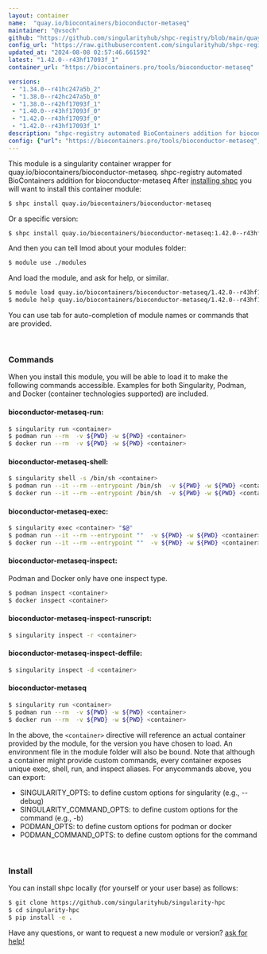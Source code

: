 ```yaml
---
layout: container
name:  "quay.io/biocontainers/bioconductor-metaseq"
maintainer: "@vsoch"
github: "https://github.com/singularityhub/shpc-registry/blob/main/quay.io/biocontainers/bioconductor-metaseq/container.yaml"
config_url: "https://raw.githubusercontent.com/singularityhub/shpc-registry/main/quay.io/biocontainers/bioconductor-metaseq/container.yaml"
updated_at: "2024-08-08 02:57:46.661592"
latest: "1.42.0--r43hf17093f_1"
container_url: "https://biocontainers.pro/tools/bioconductor-metaseq"

versions:
 - "1.34.0--r41hc247a5b_2"
 - "1.38.0--r42hc247a5b_0"
 - "1.38.0--r42hf17093f_1"
 - "1.40.0--r43hf17093f_0"
 - "1.42.0--r43hf17093f_0"
 - "1.42.0--r43hf17093f_1"
description: "shpc-registry automated BioContainers addition for bioconductor-metaseq"
config: {"url": "https://biocontainers.pro/tools/bioconductor-metaseq", "maintainer": "@vsoch", "description": "shpc-registry automated BioContainers addition for bioconductor-metaseq", "latest": {"1.42.0--r43hf17093f_1": "sha256:254cd7ea959f0f62bef775d95a3901120fe2009fe0d611493606bc2178f1b05b"}, "tags": {"1.34.0--r41hc247a5b_2": "sha256:0d2003b258093e7989c6c350a28a1b500c3129ac1e94d27b1dae5e97f8807af0", "1.38.0--r42hc247a5b_0": "sha256:b98d8b751d98885fee17468dc843ce0f201775ff20ec02242c008c74d040fe63", "1.38.0--r42hf17093f_1": "sha256:f23c154b947ccfa567d6a0d561451f384e146d1579914cd706fadf533f856949", "1.40.0--r43hf17093f_0": "sha256:dcd6b2afd685757d0e17855d824f1a9d21f97e8b0ec54ab89fa81d7c20ee70f8", "1.42.0--r43hf17093f_0": "sha256:69671f714e3668ab7e564db68ba2e19b50f703eeb6d7d7f6a76ed6768a034d45", "1.42.0--r43hf17093f_1": "sha256:254cd7ea959f0f62bef775d95a3901120fe2009fe0d611493606bc2178f1b05b"}, "docker": "quay.io/biocontainers/bioconductor-metaseq"}
---
```


This module is a singularity container wrapper for quay.io/biocontainers/bioconductor-metaseq.
shpc-registry automated BioContainers addition for bioconductor-metaseq
After [installing shpc](#install) you will want to install this container module:


```bash
$ shpc install quay.io/biocontainers/bioconductor-metaseq
```

Or a specific version:

```bash
$ shpc install quay.io/biocontainers/bioconductor-metaseq:1.42.0--r43hf17093f_1
```

And then you can tell lmod about your modules folder:

```bash
$ module use ./modules
```

And load the module, and ask for help, or similar.

```bash
$ module load quay.io/biocontainers/bioconductor-metaseq/1.42.0--r43hf17093f_1
$ module help quay.io/biocontainers/bioconductor-metaseq/1.42.0--r43hf17093f_1
```

You can use tab for auto-completion of module names or commands that are provided.

<br>

### Commands

When you install this module, you will be able to load it to make the following commands accessible.
Examples for both Singularity, Podman, and Docker (container technologies supported) are included.

#### bioconductor-metaseq-run:

```bash
$ singularity run <container>
$ podman run --rm  -v ${PWD} -w ${PWD} <container>
$ docker run --rm  -v ${PWD} -w ${PWD} <container>
```

#### bioconductor-metaseq-shell:

```bash
$ singularity shell -s /bin/sh <container>
$ podman run --it --rm --entrypoint /bin/sh  -v ${PWD} -w ${PWD} <container>
$ docker run --it --rm --entrypoint /bin/sh  -v ${PWD} -w ${PWD} <container>
```

#### bioconductor-metaseq-exec:

```bash
$ singularity exec <container> "$@"
$ podman run --it --rm --entrypoint ""  -v ${PWD} -w ${PWD} <container> "$@"
$ docker run --it --rm --entrypoint ""  -v ${PWD} -w ${PWD} <container> "$@"
```

#### bioconductor-metaseq-inspect:

Podman and Docker only have one inspect type.

```bash
$ podman inspect <container>
$ docker inspect <container>
```

#### bioconductor-metaseq-inspect-runscript:

```bash
$ singularity inspect -r <container>
```

#### bioconductor-metaseq-inspect-deffile:

```bash
$ singularity inspect -d <container>
```



#### bioconductor-metaseq

```bash
$ singularity run <container>
$ podman run --rm  -v ${PWD} -w ${PWD} <container>
$ docker run --rm  -v ${PWD} -w ${PWD} <container>
```


In the above, the `<container>` directive will reference an actual container provided
by the module, for the version you have chosen to load. An environment file in the
module folder will also be bound. Note that although a container
might provide custom commands, every container exposes unique exec, shell, run, and
inspect aliases. For anycommands above, you can export:

 - SINGULARITY_OPTS: to define custom options for singularity (e.g., --debug)
 - SINGULARITY_COMMAND_OPTS: to define custom options for the command (e.g., -b)
 - PODMAN_OPTS: to define custom options for podman or docker
 - PODMAN_COMMAND_OPTS: to define custom options for the command

<br>

### Install

You can install shpc locally (for yourself or your user base) as follows:

```bash
$ git clone https://github.com/singularityhub/singularity-hpc
$ cd singularity-hpc
$ pip install -e .
```

Have any questions, or want to request a new module or version? [ask for help!](https://github.com/singularityhub/singularity-hpc/issues)